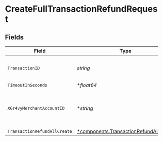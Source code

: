 # CreateFullTransactionRefundRequest


## Fields

| Field                                                                                           | Type                                                                                            | Required                                                                                        | Description                                                                                     | Example                                                                                         |
| ----------------------------------------------------------------------------------------------- | ----------------------------------------------------------------------------------------------- | ----------------------------------------------------------------------------------------------- | ----------------------------------------------------------------------------------------------- | ----------------------------------------------------------------------------------------------- |
| `TransactionID`                                                                                 | *string*                                                                                        | :heavy_check_mark:                                                                              | N/A                                                                                             | 7099948d-7286-47e4-aad8-b68f7eb44591                                                            |
| `TimeoutInSeconds`                                                                              | **float64*                                                                                      | :heavy_minus_sign:                                                                              | N/A                                                                                             |                                                                                                 |
| `XGr4vyMerchantAccountID`                                                                       | **string*                                                                                       | :heavy_minus_sign:                                                                              | The ID of the merchant account to use for this request.                                         | default                                                                                         |
| `TransactionRefundAllCreate`                                                                    | [*components.TransactionRefundAllCreate](../../models/components/transactionrefundallcreate.md) | :heavy_minus_sign:                                                                              | N/A                                                                                             |                                                                                                 |
